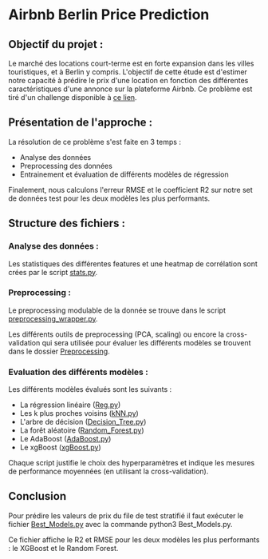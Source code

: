 # Airbnb Berlin Price Prediction

## Objectif du projet :

Le marché des locations court-terme est en forte expansion dans les villes touristiques, et à Berlin y compris. L'objectif de cette étude est d'estimer notre capacité à prédire le prix d'une location en fonction des différentes caractéristiques d'une annonce sur la plateforme Airbnb. Ce problème est tiré d'un challenge disponible à [ce lien](https://dphi.tech/challenges/data-sprint-47-airbnb-berlin-price-prediction/160/data).


## Présentation de l'approche :

La résolution de ce problème s'est faite en 3 temps :
- Analyse des données
- Preprocessing des données
- Entrainement et évaluation de différents modèles de régression

Finalement, nous calculons l'erreur RMSE et le coefficient R2 sur notre set de données test pour les deux modèles les plus performants.

## Structure des fichiers :

### Analyse des données :
Les statistiques des différentes features et une heatmap de corrélation sont crées par le script [stats.py](./Models/Preprocessing/stats.py).

### Preprocessing :
Le preprocessing modulable de la donnée se trouve dans le script [preprocessing_wrapper.py](./Models/Preprocessing/preprocessing_wrapper.py).

Les différents outils de preprocessing (PCA, scaling) ou encore la cross-validation qui sera utilisée pour évaluer les différents modèles se trouvent dans le dossier [Preprocessing](./Models/Preprocessing).

### Evaluation des différents modèles :
Les différents modèles évalués sont les suivants :
- La régression linéaire ([Reg.py](./Models/Reg.py))
- Les k plus proches voisins ([kNN.py](./Models/kNN.py))
- L'arbre de décision ([Decision_Tree.py](./Models/Decision_Tree.py))
- La forêt aléatoire ([Random_Forest.py](./Models/Random_Forest.py))
- Le AdaBoost ([AdaBoost.py](./Models/AdaBoost.py))
- Le xgBoost ([xgBoost.py](./Models/xgBoost.py))

Chaque script justifie le choix des hyperparamètres et indique les mesures de performance moyennées (en utilisant la cross-validation).

## Conclusion
Pour prédire les valeurs de prix du file de test stratifié il faut exécuter le fichier [Best_Models.py](Best_Models.py) avec la commande python3 Best_Models.py.

Ce fichier affiche le R2 et RMSE pour les deux modèles les plus performants : le XGBoost et le Random Forest.
